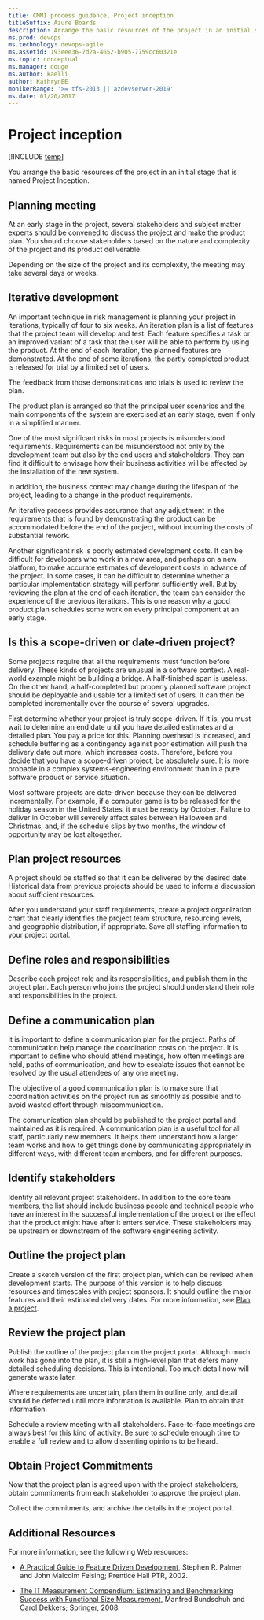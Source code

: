 ```yaml
---
title: CMMI process guidance, Project inception
titleSuffix: Azure Boards
description: Arrange the basic resources of the project in an initial stage.
ms.prod: devops
ms.technology: devops-agile
ms.assetid: 193eee36-7d2a-4652-b905-7759cc60321e
ms.topic: conceptual
ms.manager: douge
ms.author: kaelliauthor: KathrynEE
monikerRange: '>= tfs-2013 || azdevserver-2019'
ms.date: 01/20/2017
---
```


# Project inception

[!INCLUDE [temp](../../../_shared/version-vsts-tfs-all-versions.md)]

You arrange the basic resources of the project in an initial stage that is named Project Inception.  
  
##  <a name="PlanningMeeting"></a> Planning meeting  
 At an early stage in the project, several stakeholders and subject matter experts should be convened to discuss the project and make the product plan. You should choose stakeholders based on the nature and complexity of the project and its product deliverable.  
  
 Depending on the size of the project and its complexity, the meeting may take several days or weeks.  
  
##  <a name="Iterative"></a> Iterative development  
 An important technique in risk management is planning your project in iterations, typically of four to six weeks. An iteration plan is a list of features that the project team will develop and test. Each feature specifies a task or an improved variant of a task that the user will be able to perform by using the product. At the end of each iteration, the planned features are demonstrated. At the end of some iterations, the partly completed product is released for trial by a limited set of users.  
  
 The feedback from those demonstrations and trials is used to review the plan.  
  
 The product plan is arranged so that the principal user scenarios and the main components of the system are exercised at an early stage, even if only in a simplified manner.  
  
 One of the most significant risks in most projects is misunderstood requirements. Requirements can be misunderstood not only by the development team but also by the end users and stakeholders. They can find it difficult to envisage how their business activities will be affected by the installation of the new system.  
  
 In addition, the business context may change during the lifespan of the project, leading to a change in the product requirements.  
  
 An iterative process provides assurance that any adjustment in the requirements that is found by demonstrating the product can be accommodated before the end of the project, without incurring the costs of substantial rework.  
  
 Another significant risk is poorly estimated development costs. It can be difficult for developers who work in a new area, and perhaps on a new platform, to make accurate estimates of development costs in advance of the project. In some cases, it can be difficult to determine whether a particular implementation strategy will perform sufficiently well. But by reviewing the plan at the end of each iteration, the team can consider the experience of the previous iterations. This is one reason why a good product plan schedules some work on every principal component at an early stage.  
  
##  <a name="ScopeOrDateDriven"></a> Is this a scope-driven or date-driven project?  
 Some projects require that all the requirements must function before delivery. These kinds of projects are unusual in a software context. A real-world example might be building a bridge. A half-finished span is useless. On the other hand, a half-completed but properly planned software project should be deployable and usable for a limited set of users. It can then be completed incrementally over the course of several upgrades.  
  
 First determine whether your project is truly scope-driven. If it is, you must wait to determine an end date until you have detailed estimates and a detailed plan. You pay a price for this. Planning overhead is increased, and schedule buffering as a contingency against poor estimation will push the delivery date out more, which increases costs. Therefore, before you decide that you have a scope-driven project, be absolutely sure. It is more probable in a complex systems-engineering environment than in a pure software product or service situation.  
  
 Most software projects are date-driven because they can be delivered incrementally. For example, if a computer game is to be released for the holiday season in the United States, it must be ready by October. Failure to deliver in October will severely affect sales between Halloween and Christmas, and, if the schedule slips by two months, the window of opportunity may be lost altogether.  
  
##  <a name="PlanProjectResources"></a> Plan project resources  
 A project should be staffed so that it can be delivered by the desired date. Historical data from previous projects should be used to inform a discussion about sufficient resources.  
  
 After you understand your staff requirements, create a project organization chart that clearly identifies the project team structure, resourcing levels, and geographic distribution, if appropriate. Save all staffing information to your project portal.  
  
##  <a name="DefineRolesAndResponsibilities"></a> Define roles and responsibilities  
 Describe each project role and its responsibilities, and publish them in the project plan. Each person who joins the project should understand their role and responsibilities in the project.  
  
##  <a name="DefineCommunicationPlan"></a> Define a communication plan  
 It is important to define a communication plan for the project. Paths of communication help manage the coordination costs on the project. It is important to define who should attend meetings, how often meetings are held, paths of communication, and how to escalate issues that cannot be resolved by the usual attendees of any one meeting.  
  
 The objective of a good communication plan is to make sure that coordination activities on the project run as smoothly as possible and to avoid wasted effort through miscommunication.  
  
 The communication plan should be published to the project portal and maintained as it is required. A communication plan is a useful tool for all staff, particularly new members. It helps them understand how a larger team works and how to get things done by communicating appropriately in different ways, with different team members, and for different purposes.  
  
##  <a name="IdentifyStakeHolders"></a> Identify stakeholders  
 Identify all relevant project stakeholders. In addition to the core team members, the list should include business people and technical people who have an interest in the successful implementation of the project or the effect that the product might have after it enters service. These stakeholders may be upstream or downstream of the software engineering activity.  
  
##  <a name="Outline"></a> Outline the project plan  
 Create a sketch version of the first project plan, which can be revised when development starts. The purpose of this version is to help discuss resources and timescales with project sponsors. It should outline the major features and their estimated delivery dates. For more information, see [Plan a project](guidance-plan-a-project-cmmi.md).  
  
##  <a name="ReviewProjectPlan"></a> Review the project plan  
 Publish the outline of the project plan on the project portal. Although much work has gone into the plan, it is still a high-level plan that defers many detailed scheduling decisions. This is intentional. Too much detail now will generate waste later.  
  
 Where requirements are uncertain, plan them in outline only, and detail should be deferred until more information is available. Plan to obtain that information.  
  
 Schedule a review meeting with all stakeholders. Face-to-face meetings are always best for this kind of activity. Be sure to schedule enough time to enable a full review and to allow dissenting opinions to be heard.  
  
##  <a name="ObtainProjectCommitments"></a> Obtain Project Commitments  
 Now that the project plan is agreed upon with the project stakeholders, obtain commitments from each stakeholder to approve the project plan.  
  
 Collect the commitments, and archive the details in the project portal.  
  
##  <a name="AdditionalResources"></a> Additional Resources  
 For more information, see the following Web resources:  
  
-   [A Practical Guide to Feature Driven Development](http://go.microsoft.com/fwlink/?LinkId=179021), Stephen R. Palmer and John Malcolm Felsing; Prentice Hall PTR, 2002.  
  
-   [The IT Measurement Compendium: Estimating and Benchmarking Success with Functional Size Measurement](http://go.microsoft.com/fwlink/?LinkId=179022), Manfred Bundschuh and Carol Dekkers; Springer, 2008.